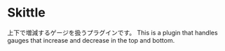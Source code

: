 # Skittle
上下で増減するゲージを扱うプラグインです。
This is a plugin that handles gauges that increase and decrease in the top and bottom.
